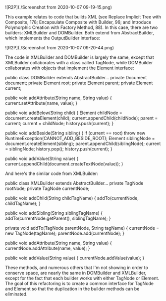 ![R2P](./Screenshot from 2020-10-07 09-19-15.png)

This example relates to code that builds XML (see Replace Implicit Tree with Composite, 178; Encapsulate Composite with Builder, 96; and Introduce Polymorphic Creation with Factory Method, 88). In this case, there are two builders: XMLBuilder and DOMBuilder. Both extend from AbstractBuilder, which implements the OutputBuilder interface:

![R2P](./Screenshot from 2020-10-07 09-20-44.png)

The code in XMLBuilder and DOMBuilder is largely the same, except that XMLBuilder collaborates with a class called TagNode, while DOMBuilder collaborates with objects that implement the Element interface:

public class DOMBuilder extends AbstractBuilder...
   private Document document;
   private Element root;
   private Element parent;
   private Element current;

   public void addAttribute(String name, String value) {
      current.setAttribute(name, value);
   }

   public void addBelow(String child) {
      Element childNode = document.createElement(child);
      current.appendChild(childNode);
      parent = current;
      current = childNode;
      history.push(current);
   }

   public void addBeside(String sibling) {
      if (current == root)
         throw new RuntimeException(CANNOT_ADD_BESIDE_ROOT);
      Element siblingNode = document.createElement(sibling);
      parent.appendChild(siblingNode);
      current = siblingNode;
      history.pop();
      history.push(current);
   }

   public void addValue(String value) {
      current.appendChild(document.createTextNode(value));
   }

And here's the similar code from XMLBuilder:

public class XMLBuilder extends AbstractBuilder...
  private TagNode rootNode;
  private TagNode currentNode;

  public void addChild(String childTagName) {
     addTo(currentNode, childTagName);
  }

  public void addSibling(String siblingTagName) {
     addTo(currentNode.getParent(), siblingTagName);
  }

  private void addTo(TagNode parentNode, String tagName) {
     currentNode = new TagNode(tagName);
     parentNode.add(currentNode);
  }

  public void addAttribute(String name, String value) {
     currentNode.addAttribute(name, value);
  }

  public void addValue(String value) {
     currentNode.addValue(value);
  }

These methods, and numerous others that I'm not showing in order to conserve space, are nearly the same in DOMBuilder and XMLBuilder, except for the fact that each builder works with either TagNode or Element. The goal of this refactoring is to create a common interface for TagNode and Element so that the duplication in the builder methods can be eliminated.

